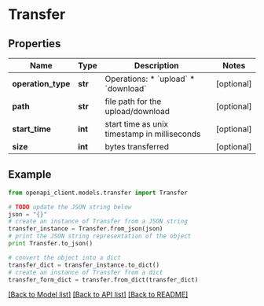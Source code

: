 # Transfer


## Properties
Name | Type | Description | Notes
------------ | ------------- | ------------- | -------------
**operation_type** | **str** | Operations:   * &#x60;upload&#x60;   * &#x60;download&#x60;  | [optional]
**path** | **str** | file path for the upload/download | [optional]
**start_time** | **int** | start time as unix timestamp in milliseconds | [optional]
**size** | **int** | bytes transferred | [optional]

## Example

```python
from openapi_client.models.transfer import Transfer

# TODO update the JSON string below
json = "{}"
# create an instance of Transfer from a JSON string
transfer_instance = Transfer.from_json(json)
# print the JSON string representation of the object
print Transfer.to_json()

# convert the object into a dict
transfer_dict = transfer_instance.to_dict()
# create an instance of Transfer from a dict
transfer_form_dict = transfer.from_dict(transfer_dict)
```
[[Back to Model list]](../README.md#documentation-for-models) [[Back to API list]](../README.md#documentation-for-api-endpoints) [[Back to README]](../README.md)
